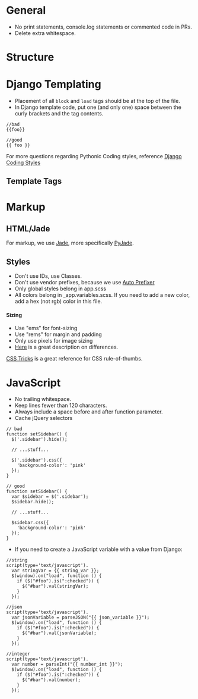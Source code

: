 # General
* No print statements, console.log statements or commented code in PRs.
* Delete extra whitespace. 

# Structure

# Django Templating
* Placement of all `block` and `load` tags should be at the top of the file.
* In Django template code, put one (and only one) space between the curly brackets and the tag contents.
```
//bad
{{foo}}

//good
{{ foo }}
```

For more questions regarding Pythonic Coding styles, reference [Django Coding Styles](https://docs.djangoproject.com/en/1.9/internals/contributing/writing-code/coding-style/)
## Template Tags

# Markup
## HTML/Jade 
For markup, we use [Jade](http://jade-lang.com/), more specifically [PyJade](https://github.com/syrusakbary/pyjade).

## Styles
* Don't use IDs, use Classes.
* Don't use vendor prefixes, because we use [Auto Prefixer](https://css-tricks.com/autoprefixer/)
* Only global styles belong in app.scss
* All colors belong in _app.variables.scss. If you need to add a new color, add a hex (not rgb) color in this file.

#### Sizing
* Use "ems" for font-sizing
* Use "rems" for margin and padding
* Only use pixels for image sizing
* [Here](https://j.eremy.net/confused-about-rem-and-em/) is a great description on differences.

[CSS Tricks](https://css-tricks.com/) is a great reference for CSS rule-of-thumbs.

# JavaScript
* No trailing whitespace.
* Keep lines fewer than 120 characters.
* Always include a space before and after function parameter.
* Cache jQuery selectors

```
// bad
function setSidebar() {
  $('.sidebar').hide();

  // ...stuff...

  $('.sidebar').css({
    'background-color': 'pink'
  });
}

// good
function setSidebar() {
  var $sidebar = $('.sidebar');
  $sidebar.hide();

  // ...stuff...

  $sidebar.css({
    'background-color': 'pink'
  });
}
```

* If you need to create a JavaScript variable with a value from Django:
```
//string
script(type='text/javascript').
  var stringVar = {{ string_var }};
  $(window).on("load", function () {
    if ($("#foo").is(":checked")) {
      $("#bar").val(stringVar);
    }
  });

//json
script(type='text/javascript').
  var jsonVariable = parseJSON("{{ json_variable }}");
  $(window).on("load", function () {
    if ($("#foo").is(":checked")) {
      $("#bar").val(jsonVariable);
    }
  });

//integer
script(type='text/javascript').
  var number = parseInt("{{ number_int }}");
  $(window).on("load", function () {
    if ($("#foo").is(":checked")) {
      $("#bar").val(number);
    }
  });
```